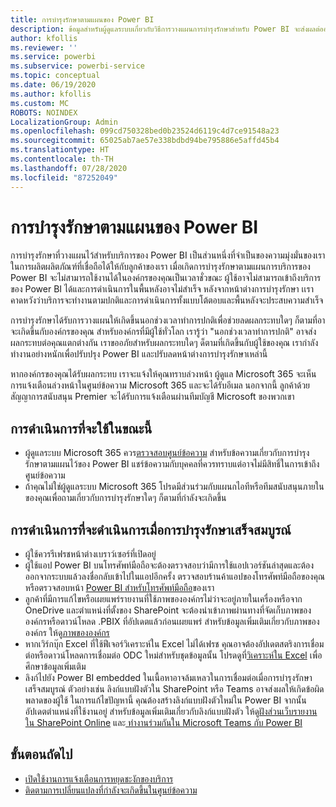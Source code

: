 ```yaml
---
title: การบำรุงรักษาตามแผนของ Power BI
description: ข้อมูลสำหรับผู้ดูแลระบบเกี่ยวกับวิธีการวางแผนการบำรุงรักษาสำหรับ Power BI จะส่งผลต่อองค์กรของพวกเขาและขั้นตอนถัดไปที่พวกเขาอาจจำเป็นต้องดำเนินการ
author: kfollis
ms.reviewer: ''
ms.service: powerbi
ms.subservice: powerbi-service
ms.topic: conceptual
ms.date: 06/19/2020
ms.author: kfollis
ms.custom: MC
ROBOTS: NOINDEX
LocalizationGroup: Admin
ms.openlocfilehash: 099cd750328bed0b23524d6119c4d7ce91548a23
ms.sourcegitcommit: 65025ab7ae57e338bdbd94be795886e5affd45b4
ms.translationtype: HT
ms.contentlocale: th-TH
ms.lasthandoff: 07/28/2020
ms.locfileid: "87252049"
---
```

# <a name="power-bi-planned-maintenance"></a>การบำรุงรักษาตามแผนของ Power BI

การบำรุงรักษาที่วางแผนไว้สำหรับบริการของ Power BI เป็นส่วนหนึ่งที่จำเป็นของความมุ่งมั่นของเราในการผลิตผลิตภัณฑ์ที่เชื่อถือได้ให้กับลูกค้าของเรา เมื่อเกิดการบำรุงรักษาตามแผนการบริการของ Power BI จะไม่สามารถใช้งานได้ในองค์กรของคุณเป็นเวลาชั่วขณะ ผู้ใช้อาจไม่สามารถเข้าถึงบริการของ Power BI ได้และการดำเนินการในพื้นหลังอาจไม่สำเร็จ หลังจากหน้าต่างการบำรุงรักษา เเราคาดหวังว่าบริการจะทำงานตามปกติและการดำเนินการทั้งแบบโต้ตอบและพื้นหลังจะประสบความสำเร็จ  

การบำรุงรักษาได้รับการวางแผนให้เกิดขึ้นนอกช่วงเวลาทำการปกติเพื่อช่วยลดผลกระทบใดๆ ก็ตามที่อาจะเกิดขึ้นกับองค์กรของคุณ สำหรับองค์กรที่มีผู้ใช้ทั่วโลก เรารู้ว่า "นอกช่วงเวลาทำการปกติ" อาจส่งผลกระทบต่อคุณแตกต่างกัน เราขออภัยสำหรับผลกระทบใดๆ ด็ตามที่เกิดขึ้นกับผู้ใช้ของคุณ เรากำลังทำงานอย่างหนักเพื่อปรับปรุง Power BI และปรับลดหน้าต่างการบำรุงรักษาเหล่านี้

หากองค์กรของคุณได้รับผลกระทบ เราจะแจ้งให้คุณทราบล่วงหน้า ผู้ดูแล Microsoft 365 จะเห็นการแจ้งเตือนล่วงหน้าในศูนย์ข้อความ Microsoft 365 และจะได้รับอีเมล นอกจากนี้ ลูกค้าด้วยสัญญาการสนับสนุน Premier จะได้รับการแจ้งเตือนผ่านทีมบัญชี Microsoft ของพวกเขา

## <a name="actions-to-take-now"></a>การดำเนินการที่จะใช้ในขณะนี้

* ผู้ดูแลระบบ Microsoft 365 ควร[ตรวจสอบศูนย์ข้อความ](https://admin.microsoft.com/Adminportal/Home#/MessageCenter) สำหรับข้อความเกี่ยวกับการบำรุงรักษาตามแผนไว้ของ Power BI แชร์ข้อความกับบุคคลที่ควรทราบแต่อาจไม่มีสิทธิ์ในการเข้าถึงศูนย์ข้อความ
* ถ้าคุณไม่ใช่ผู้ดูแลระบบ Microsoft 365 โปรดมีส่วนร่วมกับแผนกไอทีหรือทีมสนับสนุนภายในของคุณเพื่อถามเกี่ยวกับการบำรุงรักษาใดๆ ก็ตามที่กำลังจะเกิดขึ้น

## <a name="actions-to-take-when-maintenance-is-complete"></a>การดำเนินการที่จะดำเนินการเมื่อการบำรุงรักษาเสร็จสมบูรณ์

* ผู้ใช้ควรรีเฟรชหน้าต่างเบราว์เซอร์ที่เปิดอยู่
* ผู้ใช้แอป Power BI บนโทรศัพท์มือถือจะต้องตรวจสอบว่ามีการใช้แอปเวอร์ชันล่าสุดและต้องออกจากระบบแล้วลงชื่อกลับเข้าไปในแอปอีกครั้ง ตรวจสอบร้านค้าแอปของโทรศัพท์มือถือของคุณหรือตรวจสอบหน้า [Power BI สำหรับโทรศัพท์มือถือ](https://powerbi.microsoft.com/mobile/)ของเรา
* ลูกค้าที่มีการแก้ไขหรือเผยแพร่รายงานที่ใช้ภาพขององค์กรไม่ว่าจะอยู่ภายในเครื่องหรือจาก OneDrive และตำแหน่งที่ตั้งของ SharePoint จะต้องนำเข้าภาพผ่านทางที่จัดเก็บภาพขององค์กรหรือดาวน์โหลด .PBIX ที่อัปเดตแล้วก่อนเผยแพร่ สำหรับข้อมูลเพิ่มเติมเกี่ยวกับภาพขององค์กร ให้ดู[ภาพขององค์กร](service-admin-portal.md#organization-visuals)
* หากเวิร์กบุ๊ก Excel ที่ใช้ฟีเจอร์วิเคราะห์ใน Excel ไม่ได้เฟรช คุณอาจต้องอัปเดตสตริงการเชื่อมต่อหรือดาวน์โหลดการเชื่อมต่อ ODC ใหม่สำหรับชุดข้อมูลนั้น โปรดดูที่[วิเคราะห์ใน Excel](../collaborate-share/service-analyze-in-excel.md#connect-to-power-bi-data) เพื่อศึกษาข้อมูลเพิ่มเติม
* ลิงก์ไปยัง Power BI embedded ในเนื้อหาอาจล้มเหลวในการเชื่อมต่อเมื่อการบำรุงรักษาเสร็จสมบูรณ์ ตัวอย่างเช่น ลิงก์แบบฝังตัวใน SharePoint หรือ Teams อาจส่งผลให้เกิดข้อผิดพลาดของผู้ใช้ ในการแก้ไขปัญหานี้ คุณต้องสร้างลิงก์แบบฝังตัวใหม่ใน Power BI จากนั้นอัปเดตตำแหน่งที่ใช้งานอยู่ สำหรับข้อมูลเพิ่มเติมเกี่ยวกับลิงก์แบบฝังตัว ให้ดู[ฝังส่วนเว็บรายงานใน SharePoint Online](../collaborate-share/service-embed-report-spo.md) และ[ ทำงานร่วมกันใน Microsoft Teams กับ Power BI ](../collaborate-share/service-collaborate-microsoft-teams.md)

## <a name="next-steps"></a>ขั้นตอนถัดไป

* [เปิดใช้งานการแจ้งเตือนการหยุดชะงักของบริการ](service-interruption-notifications.md)
* [ติดตามการเปลี่ยนแปลงที่กำลังจะเกิดขึ้นในศูนย์ข้อความ](https://docs.microsoft.com/microsoft-365/admin/manage/message-center?view=o365-worldwide)
